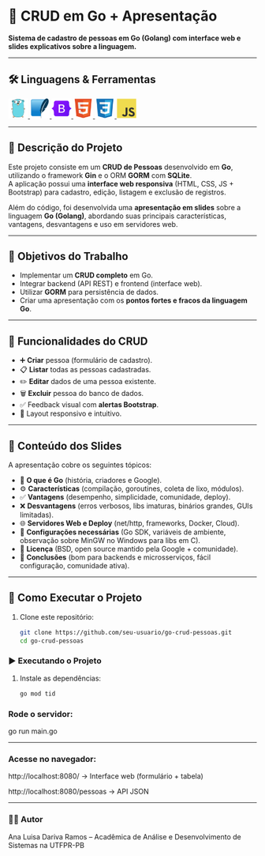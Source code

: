 # 📝 CRUD em Go + Apresentação  
**Sistema de cadastro de pessoas em Go (Golang) com interface web e slides explicativos sobre a linguagem.**  

---

<h2 align="left"> 🛠️ Linguagens & Ferramentas </h2>
<p align="left">
    <a href="https://go.dev/" target="_blank" rel="noreferrer">
        <img src="https://raw.githubusercontent.com/devicons/devicon/master/icons/go/go-original.svg" alt="Go" width="40" height="40"/>
    </a>
    <a href="https://www.sqlite.org/index.html" target="_blank" rel="noreferrer">
        <img src="https://raw.githubusercontent.com/devicons/devicon/master/icons/sqlite/sqlite-original.svg" alt="SQLite" width="40" height="40"/>
    </a>
    <a href="https://getbootstrap.com/" target="_blank" rel="noreferrer">
        <img src="https://raw.githubusercontent.com/devicons/devicon/master/icons/bootstrap/bootstrap-original.svg" alt="Bootstrap" width="40" height="40"/>
    </a>
    <a href="https://developer.mozilla.org/en-US/docs/Web/HTML" target="_blank" rel="noreferrer">
        <img src="https://raw.githubusercontent.com/devicons/devicon/master/icons/html5/html5-original.svg" alt="HTML" width="40" height="40"/>
    </a>
    <a href="https://developer.mozilla.org/en-US/docs/Web/CSS" target="_blank" rel="noreferrer">
        <img src="https://raw.githubusercontent.com/devicons/devicon/master/icons/css3/css3-original.svg" alt="CSS" width="40" height="40"/>
    </a>
    <a href="https://developer.mozilla.org/en-US/docs/Web/JavaScript" target="_blank" rel="noreferrer">
        <img src="https://raw.githubusercontent.com/devicons/devicon/master/icons/javascript/javascript-original.svg" alt="JavaScript" width="40" height="40"/>
    </a>
</p>

---

## 📌 Descrição do Projeto
Este projeto consiste em um **CRUD de Pessoas** desenvolvido em **Go**, utilizando o framework **Gin** e o ORM **GORM** com **SQLite**.  
A aplicação possui uma **interface web responsiva** (HTML, CSS, JS + Bootstrap) para cadastro, edição, listagem e exclusão de registros.  

Além do código, foi desenvolvida uma **apresentação em slides** sobre a linguagem **Go (Golang)**, abordando suas principais características, vantagens, desvantagens e uso em servidores web.  

---

## 🎯 Objetivos do Trabalho
- Implementar um **CRUD completo** em Go.  
- Integrar backend (API REST) e frontend (interface web).  
- Utilizar **GORM** para persistência de dados.  
- Criar uma apresentação com os **pontos fortes e fracos da linguagem Go**.  

---

## 🚀 Funcionalidades do CRUD
- ➕ **Criar** pessoa (formulário de cadastro).  
- 📋 **Listar** todas as pessoas cadastradas.  
- ✏️ **Editar** dados de uma pessoa existente.  
- 🗑️ **Excluir** pessoa do banco de dados.  
- ✅ Feedback visual com **alertas Bootstrap**.  
- 📱 Layout responsivo e intuitivo.  

---

## 📑 Conteúdo dos Slides
A apresentação cobre os seguintes tópicos:

- 📖 **O que é Go** (história, criadores e Google).  
- ⚙️ **Características** (compilação, goroutines, coleta de lixo, módulos).  
- ✅ **Vantagens** (desempenho, simplicidade, comunidade, deploy).  
- ❌ **Desvantagens** (erros verbosos, libs imaturas, binários grandes, GUIs limitadas).  
- 🌐 **Servidores Web e Deploy** (net/http, frameworks, Docker, Cloud).  
- 🔧 **Configurações necessárias** (Go SDK, variáveis de ambiente, observação sobre MinGW no Windows para libs em C).  
- 📜 **Licença** (BSD, open source mantido pela Google + comunidade).  
- 🏁 **Conclusões** (bom para backends e microsserviços, fácil configuração, comunidade ativa).  

---

## 📌 Como Executar o Projeto
1. Clone este repositório:  
   ```sh
   git clone https://github.com/seu-usuario/go-crud-pessoas.git
   cd go-crud-pessoas

### ▶️ Executando o Projeto

1. Instale as dependências:  
   ```sh
   go mod tid

 ### Rode o servidor:
   
  go run main.go

  ---

 ### Acesse no navegador:
  http://localhost:8080/ → Interface web (formulário + tabela)

http://localhost:8080/pessoas → API JSON

  ---

### 👩‍💻 Autor
Ana Luisa Dariva Ramos – Acadêmica de Análise e Desenvolvimento de Sistemas na UTFPR-PB







